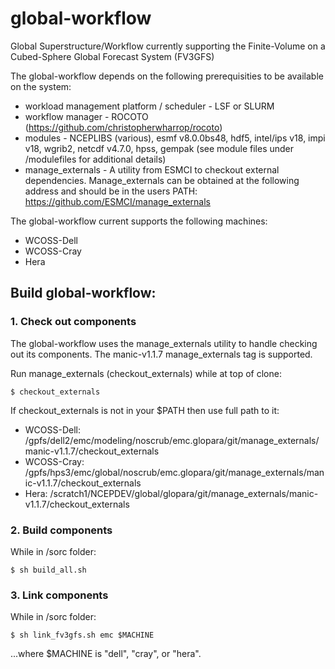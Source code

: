 # global-workflow
Global Superstructure/Workflow currently supporting the Finite-Volume on a Cubed-Sphere Global Forecast System (FV3GFS)

The global-workflow depends on the following prerequisities to be available on the system:

* workload management platform / scheduler - LSF or SLURM
* workflow manager - ROCOTO (https://github.com/christopherwharrop/rocoto)
* modules - NCEPLIBS (various), esmf v8.0.0bs48, hdf5, intel/ips v18, impi v18, wgrib2, netcdf v4.7.0, hpss, gempak (see module files under /modulefiles for additional details)
* manage_externals - A utility from ESMCI to checkout external dependencies. Manage_externals can be obtained at the following address and should be in the users PATH: https://github.com/ESMCI/manage_externals

The global-workflow current supports the following machines:

* WCOSS-Dell
* WCOSS-Cray
* Hera

## Build global-workflow:

### 1. Check out components

The global-workflow uses the manage_externals utility to handle checking out its components. The manic-v1.1.7 manage_externals tag is supported.

Run manage_externals (checkout_externals) while at top of clone:

```
$ checkout_externals
```

If checkout_externals is not in your $PATH then use full path to it:

* WCOSS-Dell: /gpfs/dell2/emc/modeling/noscrub/emc.glopara/git/manage_externals/manic-v1.1.7/checkout_externals
* WCOSS-Cray: /gpfs/hps3/emc/global/noscrub/emc.glopara/git/manage_externals/manic-v1.1.7/checkout_externals
* Hera: /scratch1/NCEPDEV/global/glopara/git/manage_externals/manic-v1.1.7/checkout_externals

### 2. Build components

While in /sorc folder:
```
$ sh build_all.sh
```

### 3. Link components

While in /sorc folder:
```
$ sh link_fv3gfs.sh emc $MACHINE
```

...where $MACHINE is "dell", "cray", or "hera".

